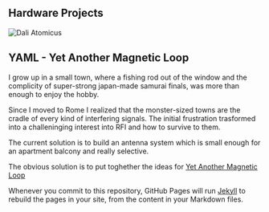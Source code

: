 ## Hardware Projects

![Dali Atomicus](/IK0YUP/images/dali_atomicus-halsman1948.jpg)

## YAML - Yet Another Magnetic Loop

I grow up in a small town, where a fishing rod out of the window and the complicity of super-strong japan-made samurai finals, was more than enough to enjoy the hobby.

Since I moved to Rome I realized that the monster-sized towns are the cradle of every kind of interfering signals.  The initial frustration trasformed into a challeninging interest into RFI and how to survive to them.

The current solution is to build an antenna system which is small enough for an apartment balcony and really selective.

The obvious solution is to put toghether the ideas for [Yet Another Magnetic Loop](YAML/)

Whenever you commit to this repository, GitHub Pages will run [Jekyll](https://jekyllrb.com/) to rebuild the pages in your site, from the content in your Markdown files.
